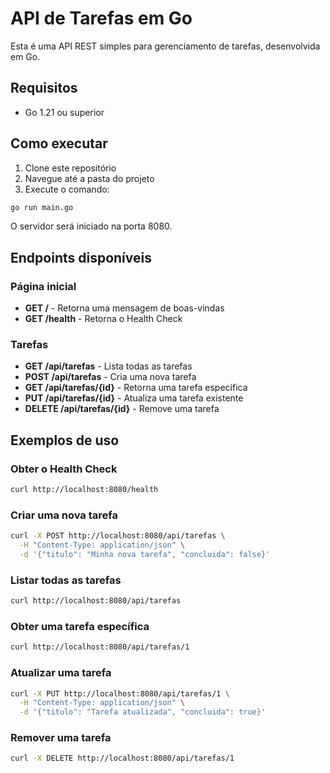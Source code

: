 # API de Tarefas em Go

Esta é uma API REST simples para gerenciamento de tarefas, desenvolvida em Go.

## Requisitos

- Go 1.21 ou superior

## Como executar

1. Clone este repositório
2. Navegue até a pasta do projeto
3. Execute o comando:

```bash
go run main.go
```

O servidor será iniciado na porta 8080.

## Endpoints disponíveis

### Página inicial
- **GET /** - Retorna uma mensagem de boas-vindas
- **GET /health** - Retorna o Health Check

### Tarefas
- **GET /api/tarefas** - Lista todas as tarefas
- **POST /api/tarefas** - Cria uma nova tarefa
- **GET /api/tarefas/{id}** - Retorna uma tarefa específica
- **PUT /api/tarefas/{id}** - Atualiza uma tarefa existente
- **DELETE /api/tarefas/{id}** - Remove uma tarefa

## Exemplos de uso

### Obter o Health Check
```bash
curl http://localhost:8080/health
```

### Criar uma nova tarefa
```bash
curl -X POST http://localhost:8080/api/tarefas \
  -H "Content-Type: application/json" \
  -d '{"titulo": "Minha nova tarefa", "concluida": false}'
```

### Listar todas as tarefas
```bash
curl http://localhost:8080/api/tarefas
```

### Obter uma tarefa específica
```bash
curl http://localhost:8080/api/tarefas/1
```

### Atualizar uma tarefa
```bash
curl -X PUT http://localhost:8080/api/tarefas/1 \
  -H "Content-Type: application/json" \
  -d '{"titulo": "Tarefa atualizada", "concluida": true}'
```

### Remover uma tarefa
```bash
curl -X DELETE http://localhost:8080/api/tarefas/1
``` 